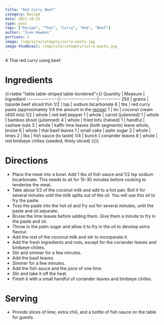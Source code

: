 ```yaml
---
title: "Red Curry Beef"
category: Recipe
date: 2021-10-25
type: post
tags: ["Recipe", "Thai", "Curry", "Red", "Beef"]
author: "Ivan Hawkes"
portions: 2
image: /img/site/category/curry-paste.jpg
image-thumbnail: /img/site/category/curry-paste.jpg
---
```


A Thai red curry using beef.
<!--more-->

# Ingredients

{{<table "table table-striped table-bordered">}}
Quantity		| Measure 			| Ingredient
----------------|-------------------|-----------
250				| grams				| topside beef sliced thin
1/2				| tsp 				| sodium bicarbonate
8				| tbs				| red curry paste (approximately 1/4 the amount in the [recipe](/recipe/thai/red-curry-paste/))
1				| tin		    	| coconut cream (400 mls)
1/2				| whole 			| red bell pepper
1				| whole		    	| carrot (julienned)
1				| whole		    	| bamboo shoot (julienned)
4				| whole				| fried tofu (halved)
1				| handful			| cashew nuts
3				| whole				| kaffir lime leaves (both segments) leave whole, bruise
6				| whole				| thai basil leaves
1				| small cake		| palm sugar
2				| whole				| limes
2				| tbs				| fish sauce (to taste)
1/4				| bunch				| coriander leaves
8				| whole				| red birdseye chilies (seeded, thinly sliced)
{{</table>}}

# Directions

* Place the meat into a bowl. Add 1 tbs of fish sauce and 1/2 tsp sodium bicarbonate. This needs to sit for 15-30 minutes before cooking to tenderise the meat.
* Take about 1/3 of the coconut milk and add to a hot pan. Boil it for several minutes until the milk splits out of the oil. You will use this oil to fry the paste.
* Toss the paste into the hot oil and fry out for several minutes, until the paste and oil separate.
* Bruise the lime leaves before adding them. Give them a minute to fry in the paste and oil.
* Throw in the palm sugar and allow it to fry in the oil to develop extra flavour.
* Add the rest of the coconut milk and stir to incorporate it.
* Add the fresh ingredients and nuts, except for the coriander leaves and birdseye chilies.
* Stir and simmer for a few minutes.
* Add the basil leaves.
* Simmer for a few minutes.
* Add the fish sauce and the juice of one lime.
* Stir and take it off the heat.
* Finish it with a small handful of coriander leaves and birdseye chilies.

# Serving

* Provide slices of lime, extra chili, and a bottle of fish sauce on the table for guests.